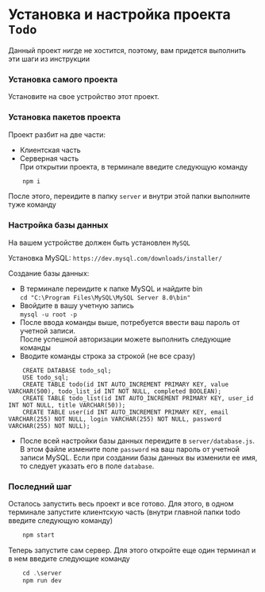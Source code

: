 # Установка и настройка проекта `Todo`
Данный проект нигде не хостится, поэтому, вам придется выполнить эти шаги из инструкции

### Установка самого проекта
Установите на свое устройство этот проект.

### Установка пакетов проекта
Проект разбит на две части:   
+ Клиентская часть
+ Серверная часть   
При открытии проекта, в терминале введите следующую команду   
```js 
    npm i
```
После этого, переидите в папку `server` и внутри этой папки выполните туже команду

### Настройка базы данных
На вашем устройстве должен быть установлен `MySQL` 

Установка MySQL:
`https://dev.mysql.com/downloads/installer/`

Создание базы данных:
+ В терминале переидите к папке MySQL и найдите bin   
`cd "C:\Program Files\MySQL\MySQL Server 8.0\bin"`
+ Ввойдите в вашу учетную запись   
`mysql -u root -p`
+ После ввода команды выше, потребуется ввести ваш пароль от учетной записи.    
После успешной авторизации можете выполнить следующие команды
+ Вводите команды строка за строкой (не все сразу)  
```
    CREATE DATABASE todo_sql;
    USE todo_sql;
    CREATE TABLE todo(id INT AUTO_INCREMENT PRIMARY KEY, value VARCHAR(500), todo_list_id INT NOT NULL, completed BOOLEAN);
    CREATE TABLE todo_list(id INT AUTO_INCREMENT PRIMARY KEY, user_id INT NOT NULL, title VARCHAR(50));
    CREATE TABLE user(id INT AUTO_INCREMENT PRIMARY KEY, email VARCHAR(255) NOT NULL, login VARCHAR(255) NOT NULL, password VARCHAR(255) NOT NULL);
```
+ После всей настройки базы данных переидите в `server/database.js`. В этом файле измените поле `password` на ваш пароль от учетной записи MySQL. Если при создании базы данных вы изменили ее имя, то следует указать его в поле `database`.

### Последний шаг
Осталось запустить весь проект и все готово. Для этого, в одном терминале запустите клиентскую часть (внутри главной папки todo введите следующую команду)   
```js
    npm start
```
Теперь запустите сам сервер. Для этого откройте еще один терминал и в нем введите следующие команду
```js
    cd .\server
    npm run dev
```